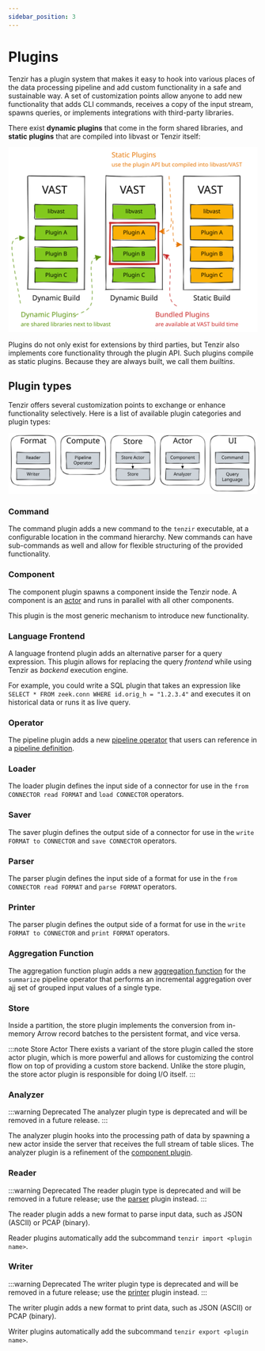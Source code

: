 ```yaml
---
sidebar_position: 3
---
```


# Plugins

Tenzir has a plugin system that makes it easy to hook into various places of
the data processing pipeline and add custom functionality in a safe and
sustainable way. A set of customization points allow anyone to add new
functionality that adds CLI commands, receives a copy of the input stream,
spawns queries, or implements integrations with third-party libraries.

There exist **dynamic plugins** that come in the form shared libraries, and
**static plugins** that are compiled into libvast or Tenzir itself:

![Plugins](plugins.excalidraw.svg)

Plugins do not only exist for extensions by third parties, but Tenzir also
implements core functionality through the plugin API. Such plugins compile as
static plugins. Because they are always built, we call them *builtins*.

## Plugin types

Tenzir offers several customization points to exchange or enhance functionality
selectively. Here is a list of available plugin categories and plugin types:

![Plugin Types](plugin-types.excalidraw.svg)

### Command

The command plugin adds a new command to the `tenzir` executable, at a
configurable location in the command hierarchy. New commands can have
sub-commands as well and allow for flexible structuring of the provided
functionality.

### Component

The component plugin spawns a component inside the Tenzir node. A component is
an [actor](actor-model) and runs in parallel with all other components.

This plugin is the most generic mechanism to introduce new functionality.

### Language Frontend

A language frontend plugin adds an alternative parser for a query expression.
This plugin allows for replacing the query *frontend* while using Tenzir as
*backend* execution engine.

For example, you could write a SQL plugin that takes an expression like
`SELECT * FROM zeek.conn WHERE id.orig_h = "1.2.3.4"` and executes it on
historical data or runs it as live query.

### Operator

The pipeline plugin adds a new [pipeline
operator](../../understand/operators/README.md) that users can reference in a
[pipeline definition](../../understand/pipelines.md).

### Loader

The loader plugin defines the input side of a connector for use in the `from
CONNECTOR read FORMAT` and `load CONNECTOR` operators.

### Saver

The saver plugin defines the output side of a connector for use in the `write
FORMAT to CONNECTOR` and `save CONNECTOR` operators.

### Parser

The parser plugin defines the input side of a format for use in the `from
CONNECTOR read FORMAT` and `parse FORMAT` operators.

### Printer

The parser plugin defines the output side of a format for use in the `write
FORMAT to CONNECTOR` and `print FORMAT` operators.

### Aggregation Function

The aggregation function plugin adds a new [aggregation
function](../../understand/operators/transformations/summarize.md#aggregate-functions)
for the `summarize` pipeline operator that performs an incremental aggregation
over ajj set of grouped input values of a single type.

### Store

Inside a partition, the store plugin implements the conversion from in-memory
Arrow record batches to the persistent format, and vice versa.

:::note Store Actor
There exists a variant of the store plugin called the store actor plugin, which
is more powerful and allows for customizing the control flow on top of providing
a custom store backend. Unlike the store plugin, the store actor plugin is
responsible for doing I/O itself.
:::

### Analyzer

:::warning Deprecated
The analyzer plugin type is deprecated and will be removed in a future release.
:::

The analyzer plugin hooks into the processing path of data by spawning a new
actor inside the server that receives the full stream of table slices. The
analyzer plugin is a refinement of the [component plugin](#component).

### Reader

:::warning Deprecated
The reader plugin type is deprecated and will be removed in a future release;
use the [parser](#parser) plugin instead.
:::

The reader plugin adds a new format to parse input data, such as JSON (ASCII) or
PCAP (binary).

Reader plugins automatically add the subcommand `tenzir import <plugin name>`.

### Writer

:::warning Deprecated
The writer plugin type is deprecated and will be removed in a future release;
use the [printer](#printer) plugin instead.
:::

The writer plugin adds a new format to print data, such as JSON (ASCII) or PCAP
(binary).

Writer plugins automatically add the subcommand `tenzir export <plugin name>`.
